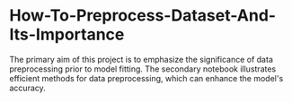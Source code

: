 # How-To-Preprocess-Dataset-And-Its-Importance
The primary aim of this project is to emphasize the significance of data preprocessing prior to model fitting. The secondary notebook illustrates efficient methods for data preprocessing, which can enhance the model's accuracy.
